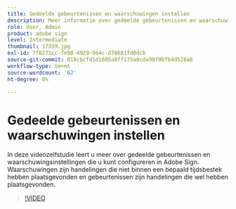 ```yaml
---
title: Gedeelde gebeurtenissen en waarschuwingen instellen
description: Meer informatie over gedeelde gebeurtenissen en waarschuwingsinstellingen in Adobe Sign
role: User, Admin
product: adobe sign
level: Intermediate
thumbnail: 17359.jpg
exl-id: 7f8271cc-fe90-4929-964c-d78681fd0dcb
source-git-commit: 018cbcfd1d1605a8ff175a0cda98f0bfb4d528a8
workflow-type: tm+mt
source-wordcount: '62'
ht-degree: 0%

---
```


# Gedeelde gebeurtenissen en waarschuwingen instellen

In deze videozelfstudie leert u meer over gedeelde gebeurtenissen en waarschuwingsinstellingen die u kunt configureren in Adobe Sign. Waarschuwingen zijn handelingen die niet binnen een bepaald tijdsbestek hebben plaatsgevonden en gebeurtenissen zijn handelingen die wel hebben plaatsgevonden.

>[!VIDEO](https://video.tv.adobe.com/v/17359?hidetitle=true)
